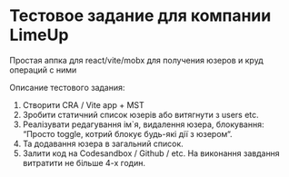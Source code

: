 # Тестовое задание для компании LimeUp

Простая аппка для react/vite/mobx для получения юзеров и круд операций с ними

Описание тестового задания:

1. Створити CRA / Vite app + MST
2. Зробити статичний список юзерів або витягнути з users
etc.
3. Реалізувати редагування ім`я, видалення юзера,
блокування: “Просто toggle, котрий блокує будь-які дії з
юзером“.
4. Та додавання юзера в загальний список.
5. Залити код на Codesandbox / Github / etс.
На виконання завдання витратити не більше 4-х годин.
